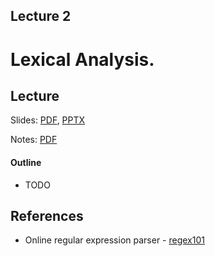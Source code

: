 Lecture 2
---
# Lexical Analysis.

## Lecture

Slides: [PDF](slides_02.pdf), [PPTX](slides_02.pptx)

Notes: [PDF](nodes_02.pdf)

#### Outline

* TODO

## References

* Online regular expression parser - [regex101](https://regex101.com/)

